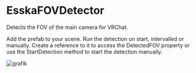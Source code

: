 # EsskaFOVDetector

Detects the FOV of the main camera for VRChat.

Add the prefab to your scene. Run the detection on start, intervalled or manually. Create a reference to it to access the DetectedFOV property or use the StartDetection method to start the detection manually.

![grafik](https://github.com/Ess-Ka/EsskaFOVDetector/assets/84975839/13d5a055-cf4b-415f-ad09-db5a8ee4aeed)

